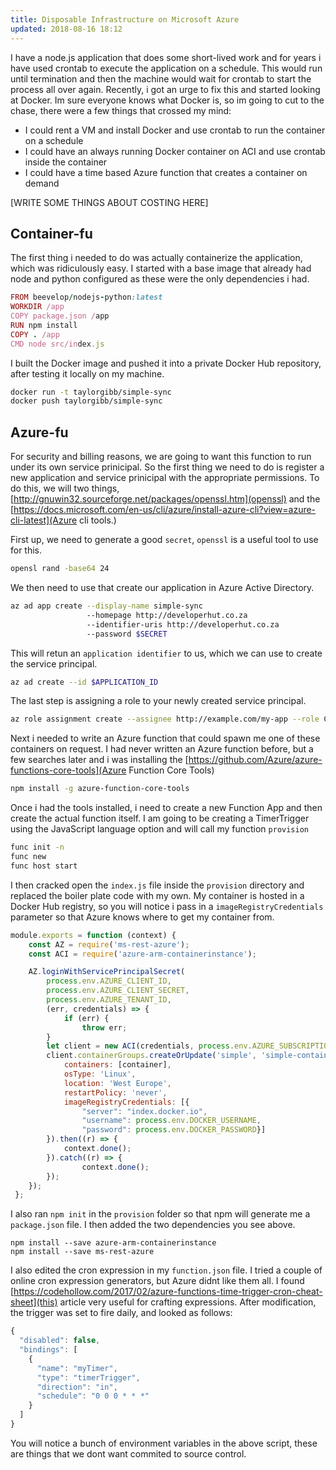 ```yaml
---
title: Disposable Infrastructure on Microsoft Azure
updated: 2018-08-16 18:12
---
```


I have a node.js application that does some short-lived work and for years i have used crontab to execute the application on a schedule. This would run until termination and then the machine would wait for crontab to start the process all over again. Recently, i got an urge to fix this and started looking at Docker. Im sure everyone knows what Docker is, so im going to cut to the chase, there were a few things that crossed my mind:

* I could rent a VM and install Docker and use crontab to run the container on a schedule
* I could have an always running Docker container on ACI and use crontab inside the container
* I could have a time based Azure function that creates a container on demand 

[WRITE SOME THINGS ABOUT COSTING HERE]

## Container-fu

The first thing i needed to do was actually containerize the application, which was ridiculously easy. I started with a base image that already had node and python configured as these were the only dependencies i had.

```ruby
FROM beevelop/nodejs-python:latest
WORKDIR /app
COPY package.json /app
RUN npm install
COPY . /app
CMD node src/index.js
```

I built the Docker image and pushed it into a private Docker Hub repository, after testing it locally on my machine. 

```bash
docker run -t taylorgibb/simple-sync
docker push taylorgibb/simple-sync
```

## Azure-fu

For security and billing reasons, we are going to want this function to run under its own service prinicipal. So the first thing we need to do is register a new application and service prinicipal with the appropriate permissions. To do this, we will two things, [http://gnuwin32.sourceforge.net/packages/openssl.htm](openssl) and the [https://docs.microsoft.com/en-us/cli/azure/install-azure-cli?view=azure-cli-latest](Azure cli tools.) 

First up, we need to generate a good `secret`, `openssl` is a useful tool to use for this.

```bash
opensl rand -base64 24
```

We then need to use that create our application in Azure Active Directory.

```bash
az ad app create --display-name simple-sync
                 --homepage http://developerhut.co.za
                 --identifier-uris http://developerhut.co.za
                 --password $SECRET
```

This will retun an `application identifier` to us, which we can use to create the service principal.

```bash
az ad create --id $APPLICATION_ID
```

The last step is assigning a role to your newly created service principal.

```bash
az role assignment create --assignee http://example.com/my-app --role Contributor --scope /subscriptions/$SUBSCRIPTION)_ID/resourceGroups/my-apps-resource-group.
```


Next i needed to write an Azure function that could spawn me one of these containers on request. I had never written an Azure function before, but a few searches later and i was installing the [https://github.com/Azure/azure-functions-core-tools](Azure Function Core Tools)

```bash
npm install -g azure-function-core-tools
```

Once i had the tools installed, i need to create a new Function App and then create the actual function itself. I am going to be creating a TimerTrigger using the JavaScript language option and will call my function `provision`

```bash
func init -n
func new
func host start
```

I then cracked open the `index.js` file inside the `provision` directory and replaced the boiler plate code with my own. My container is hosted in a Docker Hub registry, so you will notice i pass in a `imageRegistryCredentials` parameter so that Azure knows where to get my container from.

```javascript
module.exports = function (context) {
    const AZ = require('ms-rest-azure');
    const ACI = require('azure-arm-containerinstance');

    AZ.loginWithServicePrincipalSecret(
        process.env.AZURE_CLIENT_ID,
        process.env.AZURE_CLIENT_SECRET,
        process.env.AZURE_TENANT_ID,
        (err, credentials) => {
            if (err) {
                throw err;
        }
        let client = new ACI(credentials, process.env.AZURE_SUBSCRIPTION_ID);
        client.containerGroups.createOrUpdate('simple', 'simple-containers', {
            containers: [container],
            osType: 'Linux',
            location: 'West Europe',
            restartPolicy: 'never',
            imageRegistryCredentials: [{
                "server": "index.docker.io",
                "username": process.env.DOCKER_USERNAME,
                "password": process.env.DOCKER_PASSWORD}]
        }).then((r) => {
            context.done();
        }).catch((r) => {
                context.done();
        });
    });   
 };
```

I also ran `npm init` in the `provision` folder so that npm will generate me a `package.json` file. I then added the two dependencies you see above. 

```
npm install --save azure-arm-containerinstance
npm install --save ms-rest-azure
```

I also edited the cron expression in my `function.json` file. I tried a couple of online cron expression generators, but Azure didnt like them all. I found [https://codehollow.com/2017/02/azure-functions-time-trigger-cron-cheat-sheet](this) article very useful for crafting expressions. After modification, the trigger was set to fire daily, and looked as follows:

```javascript
{
  "disabled": false,
  "bindings": [
    {
      "name": "myTimer",
      "type": "timerTrigger",
      "direction": "in",
      "schedule": "0 0 0 * * *"
    }
  ]
}
```
You will notice a bunch of environment variables in the above script, these are things that we dont want commited to source control.
